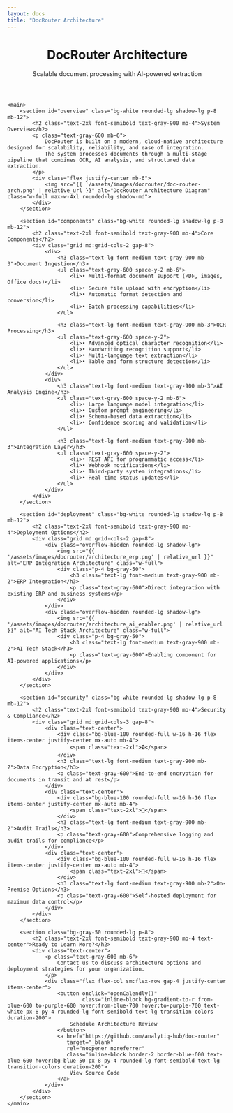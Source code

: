 ```yaml
---
layout: docs
title: "DocRouter Architecture"
---
```


<div class="max-w-6xl mx-auto px-4 sm:px-6 md:px-8 py-4 md:py-12">
    <header class="text-center md:mb-12 mb-4">
        <h1 class="text-4xl font-bold text-gray-900 mb-4">DocRouter Architecture</h1>
        <div class="text-xl text-gray-600">
            <p class="mb-2">Scalable document processing with AI-powered extraction</p>
        </div>
    </header>

    <main>
        <section id="overview" class="bg-white rounded-lg shadow-lg p-8 mb-12">
            <h2 class="text-2xl font-semibold text-gray-900 mb-4">System Overview</h2>
            <p class="text-gray-600 mb-6">
                DocRouter is built on a modern, cloud-native architecture designed for scalability, reliability, and ease of integration.
                The system processes documents through a multi-stage pipeline that combines OCR, AI analysis, and structured data extraction.
            </p>
            <div class="flex justify-center mb-6">
                <img src="{{ '/assets/images/docrouter/doc-router-arch.png' | relative_url }}" alt="DocRouter Architecture Diagram" class="w-full max-w-4xl rounded-lg shadow-md">
            </div>
        </section>

        <section id="components" class="bg-white rounded-lg shadow-lg p-8 mb-12">
            <h2 class="text-2xl font-semibold text-gray-900 mb-4">Core Components</h2>
            <div class="grid md:grid-cols-2 gap-8">
                <div>
                    <h3 class="text-lg font-medium text-gray-900 mb-3">Document Ingestion</h3>
                    <ul class="text-gray-600 space-y-2 mb-6">
                        <li>• Multi-format document support (PDF, images, Office docs)</li>
                        <li>• Secure file upload with encryption</li>
                        <li>• Automatic format detection and conversion</li>
                        <li>• Batch processing capabilities</li>
                    </ul>

                    <h3 class="text-lg font-medium text-gray-900 mb-3">OCR Processing</h3>
                    <ul class="text-gray-600 space-y-2">
                        <li>• Advanced optical character recognition</li>
                        <li>• Handwriting recognition support</li>
                        <li>• Multi-language text extraction</li>
                        <li>• Table and form structure detection</li>
                    </ul>
                </div>
                <div>
                    <h3 class="text-lg font-medium text-gray-900 mb-3">AI Analysis Engine</h3>
                    <ul class="text-gray-600 space-y-2 mb-6">
                        <li>• Large language model integration</li>
                        <li>• Custom prompt engineering</li>
                        <li>• Schema-based data extraction</li>
                        <li>• Confidence scoring and validation</li>
                    </ul>

                    <h3 class="text-lg font-medium text-gray-900 mb-3">Integration Layer</h3>
                    <ul class="text-gray-600 space-y-2">
                        <li>• REST API for programmatic access</li>
                        <li>• Webhook notifications</li>
                        <li>• Third-party system integrations</li>
                        <li>• Real-time status updates</li>
                    </ul>
                </div>
            </div>
        </section>

        <section id="deployment" class="bg-white rounded-lg shadow-lg p-8 mb-12">
            <h2 class="text-2xl font-semibold text-gray-900 mb-4">Deployment Options</h2>
            <div class="grid md:grid-cols-2 gap-8">
                <div class="overflow-hidden rounded-lg shadow-lg">
                    <img src="{{ '/assets/images/docrouter/architecture_erp.png' | relative_url }}" alt="ERP Integration Architecture" class="w-full">
                    <div class="p-4 bg-gray-50">
                        <h3 class="text-lg font-medium text-gray-900 mb-2">ERP Integration</h3>
                        <p class="text-gray-600">Direct integration with existing ERP and business systems</p>
                    </div>
                </div>
                <div class="overflow-hidden rounded-lg shadow-lg">
                    <img src="{{ '/assets/images/docrouter/architecture_ai_enabler.png' | relative_url }}" alt="AI Tech Stack Architecture" class="w-full">
                    <div class="p-4 bg-gray-50">
                        <h3 class="text-lg font-medium text-gray-900 mb-2">AI Tech Stack</h3>
                        <p class="text-gray-600">Enabling component for AI-powered applications</p>
                    </div>
                </div>
            </div>
        </section>

        <section id="security" class="bg-white rounded-lg shadow-lg p-8 mb-12">
            <h2 class="text-2xl font-semibold text-gray-900 mb-4">Security & Compliance</h2>
            <div class="grid md:grid-cols-3 gap-8">
                <div class="text-center">
                    <div class="bg-blue-100 rounded-full w-16 h-16 flex items-center justify-center mx-auto mb-4">
                        <span class="text-2xl">🔒</span>
                    </div>
                    <h3 class="text-lg font-medium text-gray-900 mb-2">Data Encryption</h3>
                    <p class="text-gray-600">End-to-end encryption for documents in transit and at rest</p>
                </div>
                <div class="text-center">
                    <div class="bg-blue-100 rounded-full w-16 h-16 flex items-center justify-center mx-auto mb-4">
                        <span class="text-2xl">📄</span>
                    </div>
                    <h3 class="text-lg font-medium text-gray-900 mb-2">Audit Trails</h3>
                    <p class="text-gray-600">Comprehensive logging and audit trails for compliance</p>
                </div>
                <div class="text-center">
                    <div class="bg-blue-100 rounded-full w-16 h-16 flex items-center justify-center mx-auto mb-4">
                        <span class="text-2xl">🏢</span>
                    </div>
                    <h3 class="text-lg font-medium text-gray-900 mb-2">On-Premise Options</h3>
                    <p class="text-gray-600">Self-hosted deployment for maximum data control</p>
                </div>
            </div>
        </section>

        <section class="bg-gray-50 rounded-lg p-8">
            <h2 class="text-2xl font-semibold text-gray-900 mb-4 text-center">Ready to Learn More?</h2>
            <div class="text-center">
                <p class="text-gray-600 mb-6">
                    Contact us to discuss architecture options and deployment strategies for your organization.
                </p>
                <div class="flex flex-col sm:flex-row gap-4 justify-center items-center">
                    <button onclick="openCalendly()"
                            class="inline-block bg-gradient-to-r from-blue-600 to-purple-600 hover:from-blue-700 hover:to-purple-700 text-white px-8 py-4 rounded-lg font-semibold text-lg transition-colors duration-200">
                        Schedule Architecture Review
                    </button>
                    <a href="https://github.com/analytiq-hub/doc-router"
                       target="_blank"
                       rel="noopener noreferrer"
                       class="inline-block border-2 border-blue-600 text-blue-600 hover:bg-blue-50 px-8 py-4 rounded-lg font-semibold text-lg transition-colors duration-200">
                        View Source Code
                    </a>
                </div>
            </div>
        </section>
    </main>
</div>